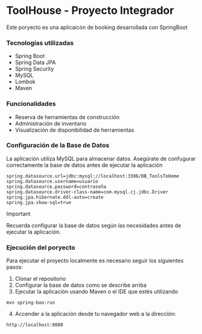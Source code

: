# ToolHouse - Proyecto Integrador

Este poryecto es una aplicaicón de booking desarrollada con SpringBoot

### Tecnologías utilizadas
 - Spring Boot
 - Spring Data JPA
 - Spring Security
 - MySQL
 - Lombok
 - Maven

### Funcionalidades
 - Reserva de herramientas de construcción
 - Administración de inventario
 - Visualización de disponibilidad de herramientas

### Configuración de la Base de Datos

La aplicación utiliza MySQL para almacenar datos. Asegúrate de confugurar correctamente la base de datos antes de ejecutar la aplicación

```properties
spring.datasource.url=jdbc:mysql://localhost:3306/DB_ToolsToHome
spring.datasource.username=usuario
spring.datasource.password=contraseña
spring.datasource.driver-class-name=com.mysql.cj.jdbc.Driver
spring.jpa.hibernate.ddl-auto=create
spring.jpa.show-sql=true
```
> [!IMPORTANT]
> Recuerda configurar la base de datos según las necesidades antes de ejecutar la aplicación.

### Ejecución del poryecto
Para ejecutar el proyecto localmente es necesario seguir los siguientes pasos:
1. Clonar el repositorio
2. Configurar la base de datos como se describe arriba
3. Ejecutar la aplicación usando Maven o el IDE que estés utilizando
  ```
  mvn spring-boo:run
  ```
4. Accender a la aplicación desde tu navegador web a la dirección:
```
http://localhost:8080
```
